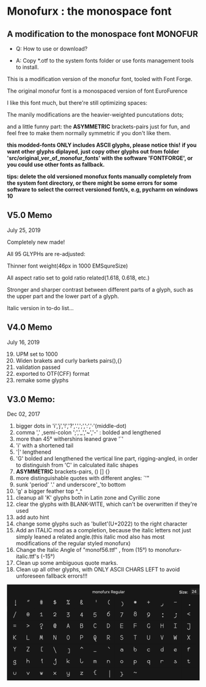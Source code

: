 # Monofurx : the monospace font

## A modification to the monospace font MONOFUR



- Q: How to use or download?

- A: Copy *.otf to the system fonts folder or use fonts management tools to install.



This is a modification version of the monofur font, tooled with Font Forge.

The original monofur font is a monospaced version of font EuroFurence

I like this font much, but there're still optimizing spaces:

The manily modifications are the heavier-weighted puncutations dots;

and a little funny part: the **ASYMMETRIC** brackets-pairs just for fun, and feel free to make them normally symmetric if you don't like them.

**this modded-fonts ONLY includes ASCII glyphs, please notice this!**
**if you want other glyphs diplayed, just copy other glyphs out from folder 'src/original_ver_of_monofur_fonts' with the software 'FONTFORGE', or you could use other fonts as fallback.**

**tips: delete the old versioned monofux fonts manually completely from the system font directory, or there might be some errors for some software to select the correct versioned font/s, e.g, pycharm on windows 10**

## V5.0 Memo

July 25, 2019

Completely new made!

All 95 GLYPHs are re-adjusted:

Thinner font weight(46px in 1000 EMSqureSize)

All aspect ratio set to gold ratio related(1.618, 0.618, etc.)

Stronger and sharper contrast between different parts of a glyph, such as the upper part and the lower part of a glyph. 

Italic version in to-do list...

## V4.0 Memo

July 16, 2019

19. UPM set to 1000
20. Widen brakets and curly barkets pairs(),{}
21. validation passed
22. exported to OTF(CFF) format
23. remake some glyphs

## V3.0 Memo:

Dec 02, 2017

1. bigger dots in 'i','j','!','?','.',';',':','·'(middle-dot)
2. comma ',' ,semi-colon ';','_','~','-' : bolded and lengthened
3. more than 45° withershins leaned grave '`'
4. 'i' with a shortened tail
5. '|' lengthened
6. 'G' bolded and lengthened the vertical line part, rigging-angled, in order to distinguish from 'C' in calculated italic shapes
7. **ASYMMETRIC** brackets-pairs, () [] {}
8. more distinguishable quotes with different angles: `'"
9. sunk 'period' '.' and underscore'_'to bottom
10. 'g' a bigger feather top ^_^
11. cleanup all 'K' glyphs both in Latin zone and Cyrillic zone
12. clear the glyphs with BLANK-WITE, which can't be overwritten if they're used
13. add auto hint
14. change some glyphs such as 'bullet'(U+2022) to the right character
15. Add an ITALIC mod as a completion, because the italic letters not just simply leaned a related angle.(this italic mod also has most modifications of the regular styled monofurx)
16. Change the Italic Angle of "monof56.ttf" , from  (15°) to monofurx-italic.ttf's (-15°)
17. Clean up some ambiguous quote marks.
18. Clean up all other glyphs, with ONLY ASCII CHARS LEFT to avoid unforeseen fallback errors!!!


![](https://github.com/AI9906753/monofur-font-modification/blob/master/screen_shot.png)
